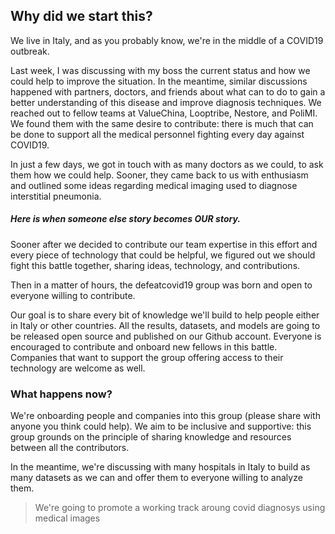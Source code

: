 ## Why did we start this?
We live in Italy, and as you probably know, we're in the middle of a COVID19 outbreak. 

Last week, I was discussing with my boss the current status and how we could help to improve the situation. In the meantime, similar discussions happened with partners, doctors, and friends about what can to do to gain a better understanding of this disease and improve diagnosis techniques. 
We reached out to fellow teams at ValueChina, Looptribe, Nestore, and PoliMI. We found them with the same desire to contribute: there is much that can be done to support all the medical personnel fighting every day against COVID19.

In just a few days, we got in touch with as many doctors as we could, to ask them how we could help. Sooner, they came back to us with enthusiasm and outlined some ideas regarding medical imaging used to diagnose interstitial pneumonia.

##### Here is when someone else story becomes **OUR** story. 
Sooner after we decided to contribute our team expertise in this effort and every piece of technology that could be helpful, we figured out we should fight this battle together, sharing ideas, technology, and contributions.

Then in a matter of hours, the defeatcovid19 group was born and open to everyone willing to contribute. 

Our goal is to share every bit of knowledge we'll build to help people either in Italy or other countries. All the results, datasets, and models are going to be released open source and published on our Github account. Everyone is encouraged to contribute and onboard new fellows in this battle. Companies that want to support the group offering access to their technology are welcome as well.

### What happens now?
We're onboarding people and companies into this group (please share with anyone you think could help). We aim to be inclusive and supportive: this group grounds on the principle of sharing knowledge and resources between all the contributors. 

In the meantime, we're discussing with many hospitals in Italy to build as many datasets as we can and offer them to everyone willing to analyze them.

> We're going to promote a working track aroung covid diagnosys using medical images 
